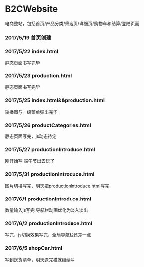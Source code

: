 # B2CWebsite
电商整站，包括首页/产品分类/筛选页/详细页/购物车和结算/登陆页面
### 2017/5/19 首页创建
### 2017/5/22 index.html
静态页面书写完毕
### 2017/5/23 production.html
静态页面书写完毕
### 2017/5/25 index.html&&production.html
轮播图与一级菜单弹出完毕
### 2017/5/26 productCategories.html
静态页面写完，js动态待定
### 2017/5/27 productionIntroduce.html
刚开始写 端午节出去玩了
### 2017/5/31 productionIntroduce.html
图片切换写完，明天把productionIntroduce.html写完
### 2017/6/1 productionIntroduce.html 
数量输入js写完 导航栏动画优化为淡入淡出
### 2017/6/2 productionIntroduce.html 
写完，js切换效果写完，全局导航栏还差一点
### 2017/6/5 shopCar.html 
写到送货清单，明天送完猫就继续写